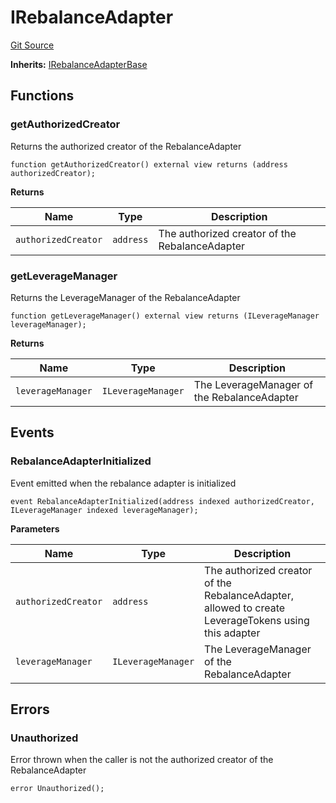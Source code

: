# IRebalanceAdapter
[Git Source](https://github.com/seamless-protocol/ilm-v2/blob/40214436ae3956021858cb95e6ff881f6ede8e11/src/interfaces/IRebalanceAdapter.sol)

**Inherits:**
[IRebalanceAdapterBase](/src/interfaces/IRebalanceAdapterBase.sol/interface.IRebalanceAdapterBase.md)


## Functions
### getAuthorizedCreator

Returns the authorized creator of the RebalanceAdapter


```solidity
function getAuthorizedCreator() external view returns (address authorizedCreator);
```
**Returns**

|Name|Type|Description|
|----|----|-----------|
|`authorizedCreator`|`address`|The authorized creator of the RebalanceAdapter|


### getLeverageManager

Returns the LeverageManager of the RebalanceAdapter


```solidity
function getLeverageManager() external view returns (ILeverageManager leverageManager);
```
**Returns**

|Name|Type|Description|
|----|----|-----------|
|`leverageManager`|`ILeverageManager`|The LeverageManager of the RebalanceAdapter|


## Events
### RebalanceAdapterInitialized
Event emitted when the rebalance adapter is initialized


```solidity
event RebalanceAdapterInitialized(address indexed authorizedCreator, ILeverageManager indexed leverageManager);
```

**Parameters**

|Name|Type|Description|
|----|----|-----------|
|`authorizedCreator`|`address`|The authorized creator of the RebalanceAdapter, allowed to create LeverageTokens using this adapter|
|`leverageManager`|`ILeverageManager`|The LeverageManager of the RebalanceAdapter|

## Errors
### Unauthorized
Error thrown when the caller is not the authorized creator of the RebalanceAdapter


```solidity
error Unauthorized();
```

